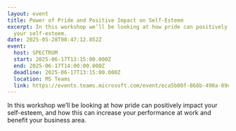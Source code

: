 ```yaml
---
layout: event
title: Power of Pride and Positive Impact on Self-Esteem
excerpt: In this workshop we’ll be looking at how pride can positively impact
  your self-esteem.
date: 2025-05-28T08:47:12.852Z
event:
  host: SPECTRUM
  start: 2025-06-17T13:15:00.000Z
  end: 2025-06-17T14:00:00.000Z
  deadline: 2025-06-17T13:15:00.000Z
  location: MS Teams
  link: https://events.teams.microsoft.com/event/eca5b00f-868b-490a-89d3-96eae3df27a8@f24d93ec-b291-4192-a08a-f182245945c2
---
```

In this workshop we’ll be looking at how pride can positively impact your self-esteem, and how this can increase your performance at work and benefit your business area.